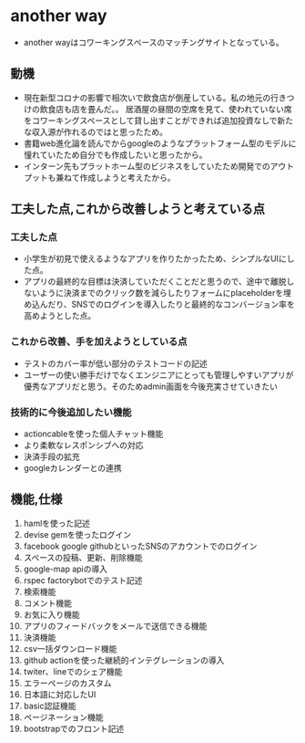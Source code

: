 # another way
- another wayはコワーキングスペースのマッチングサイトとなっている。

## 動機
- 現在新型コロナの影響で相次いで飲食店が倒産している。私の地元の行きつけの飲食店も店を畳んだ。。
居酒屋の昼間の空席を見て、使われていない席をコワーキングスペースとして貸し出すことができれば追加投資なしで新たな収入源が作れるのではと思ったため。
- 書籍web進化論を読んでからgoogleのようなプラットフォーム型のモデルに憧れていたため自分でも作成したいと思ったから。
- インターン先もプラットホーム型のビジネスをしていたため開発でのアウトプットも兼ねて作成しようと考えたから。

## 工夫した点,これから改善しようと考えている点
 ### 工夫した点
 - 小学生が初見で使えるようなアプリを作りたかったため、シンプルなUIにした点。
 - アプリの最終的な目標は決済していただくことだと思うので、途中で離脱しないように決済までのクリック数を減らしたりフォームにplaceholderを埋め込んだり、SNSでのログインを導入したりと最終的なコンバージョン率を高めようとした点。
 ### これから改善、手を加えようとしている点
 - テストのカバー率が低い部分のテストコードの記述
 - ユーザーの使い勝手だけでなくエンジニアにとっても管理しやすいアプリが優秀なアプリだと思う。そのためadmin画面を今後充実させていきたい
 ### 技術的に今後追加したい機能
 - actioncableを使った個人チャット機能
 - より柔軟なレスポンシブへの対応
 - 決済手段の拡充
 - googleカレンダーとの連携

## 機能,仕様
1. hamlを使った記述
1. devise gemを使ったログイン                              
1. facebook google githubといったSNSのアカウントでのログイン
1. スペースの投稿、更新、削除機能
1. google-map apiの導入                
1. rspec factorybotでのテスト記述
1. 検索機能
1. コメント機能                            
1. お気に入り機能
1. アプリのフィードバックをメールで送信できる機能
1. 決済機能
1. csv一括ダウンロード機能
1. github actionを使った継続的インテグレーションの導入
1. twiter、lineでのシェア機能                           
1. エラーページのカスタム
1. 日本語に対応したUI
1. basic認証機能
1. ページネーション機能
1. bootstrapでのフロント記述

